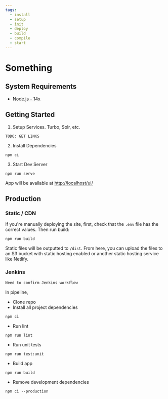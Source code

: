 ```yaml
---
tags: 
  - install
  - setup
  - init
  - deploy
  - build
  - compile
  - start
---
```


# Something

## System Requirements

- [Node.js - 14x](https://nodejs.org/en/)

## Getting Started

1. Setup Services. Turbo, Solr, etc.

```
TODO: GET LINKS
```

2. Install Dependencies

```
npm ci
```

3. Start Dev Server

```
npm run serve
```

App will be available at [http://localhost/ui/](http://localhost/ui/)

## Production

### Static / CDN

If you're manually deploying the site, first, check that the `.env` file has the correct values. Then run build: 

```
npm run build
```

Static files will be outputted to `/dist`. From here, you can upload the files to an S3 bucket with static hosting enabled or another static hosting service like Netlify.

### Jenkins

```
Need to confirm Jenkins workflow
```

In pipeline, 

- Clone repo
- Install all project dependencies
```
npm ci
```
- Run lint
```
npm run lint
```
- Run unit tests
```
npm run test:unit
```
- Build app
```
npm run build
```
- Remove development dependencies
```
npm ci --production
```